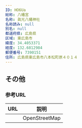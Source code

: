 ```yaml
---
ID: HO6Ua
総称: 八幡宮
名称: 眞光八幡神社
名称読み: null
別名: null
都道府県: 広島県
区域: 東広島市
緯度: 34.4053371
経度: 132.6812984
郵便番号: 7390151
住所: 広島県東広島市八本松町原４０１４
---
```


## その他

### 参考URL

| URL | 説明          |
| --- | ------------- |
|     | OpenStreetMap |
